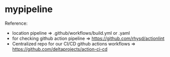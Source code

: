 # mypipeline
Reference:
- location pipeline => .github/workflows/build.yml or .yaml
- for checking github action pipeline => https://github.com/rhysd/actionlint
- Centralized repo for our CI/CD github actions workflows => https://github.com/deltaprojects/action-ci-cd
